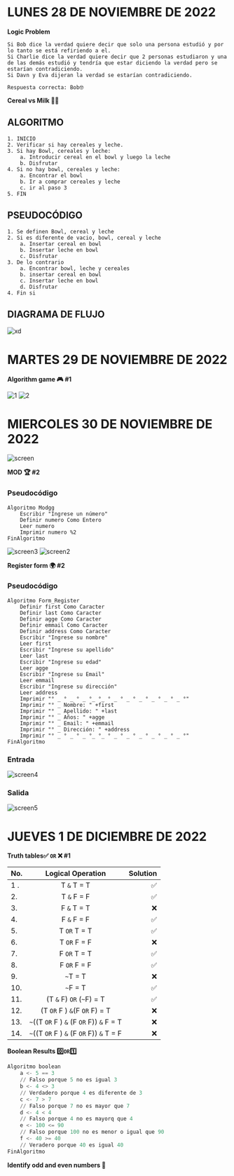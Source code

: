 # LUNES 28 DE NOVIEMBRE DE 2022
**Logic Problem**

```
Si Bob dice la verdad quiere decir que solo una persona estudió y por lo tanto se está refiriendo a el.
Si Charlie dice la verdad quiere decir que 2 personas estudiaron y una de las demás estudió y tendría que estar diciendo la verdad pero se estarían contradiciendo.
Si Davn y Eva dijeran la verdad se estarían contradiciendo.

Respuesta correcta: Bob🤓
```

**Cereal vs Milk 🐄🥣**
## ALGORITMO
```
1. INICIO
2. Verificar si hay cereales y leche.
3. Si hay Bowl, cereales y leche:
	a. Introducir cereal en el bowl y luego la leche
	b. Disfrutar
4. Si no hay bowl, cereales y leche:
	a. Encontrar el bowl
	b. Ir a comprar cereales y leche
	c. ir al paso 3 
5. FIN
```
## PSEUDOCÓDIGO
```
1. Se definen Bowl, cereal y leche
2. Si es diferente de vacio, bowl, cereal y leche
	a. Insertar cereal en bowl
	b. Insertar leche en bowl
	c. Disfrutar
3. De lo contrario 
	a. Encontrar bowl, leche y cereales
	b. insertar cereal en bowl
	c. Insertar leche en bowl
	d. Disfrutar
4. Fin si

```


## DIAGRAMA DE FLUJO
![xd](https://user-images.githubusercontent.com/78062925/204417143-1b2956cc-41c3-458a-891b-4047fabeebb4.png)

# MARTES 29 DE NOVIEMBRE DE 2022


**Algorithm game 🎮 #1**

![1](https://user-images.githubusercontent.com/78062925/204678372-9d939b29-aeb2-4325-8c4d-1c74f4f3b732.png)
![2](https://user-images.githubusercontent.com/78062925/204678385-47982c56-4b9c-4427-823b-a008a09f1072.png)

# MIERCOLES 30 DE NOVIEMBRE DE 2022
![screen](https://user-images.githubusercontent.com/78062925/205211372-d3d35444-4746-43b5-9334-b55a9cd09416.jpeg)

**MOD 🏆 #2** 

### Pseudocódigo
```
Algoritmo Modgg
	Escribir "Ingrese un número"
	Definir numero Como Entero
	Leer numero
	Imprimir numero %2
FinAlgoritmo
```

![screen3](https://user-images.githubusercontent.com/78062925/205212162-e97329cd-aff3-4688-a23a-dff0477e0c8e.png)
![screen2](https://user-images.githubusercontent.com/78062925/205212222-d4adf980-4ade-4e58-8ff5-a987fb7666cb.png)

**Register form 🌍 #2** 

### Pseudocódigo
```
Algoritmo Form_Register
	Definir first Como Caracter
	Definir last Como Caracter
	Definir agge Como Caracter
	Definir emmail Como Caracter
	Definir address Como Caracter
	Escribir "Ingrese su nombre"
	Leer first
	Escribir "Ingrese su apellido"
	Leer last
	Escribir "Ingrese su edad"
	Leer agge
	Escribir "Ingrese su Email"
	Leer emmail
	Escribir "Ingrese su dirección"
	Leer address
	Imprimir "° _ ° _ ° _ °_ °_ ° _ ° _ ° _ ° _ ° _ ° _ °"
	Imprimir "° _ Nombre: " +first
	Imprimir "° _ Apellido: " +last
	Imprimir "° _ Años: " +agge
	Imprimir "° _ Email: " +emmail
	Imprimir "° _ Dirección: " +address
	Imprimir "° _ ° _ ° _ °_ °_ ° _ ° _ ° _ ° _ ° _ ° _ °"
FinAlgoritmo
```

### Entrada
![screen4](https://user-images.githubusercontent.com/78062925/205213899-6ed52e50-3cd4-4860-b24a-85647a71d332.png)


### Salida
![screen5](https://user-images.githubusercontent.com/78062925/205213905-e36641e9-6e5f-4cdf-9bd9-f72a67d8d7dd.png)

# JUEVES 1 DE DICIEMBRE DE 2022

**Truth tables✅ `OR` ❌ #1**

| No.        | Logical Operation           | Solution  |
| ------------- |:-------------:| -----:|
| 1 .     | T `&` T = T | ✅ |
| 2.      |   T `&` F = F    |  ✅  |
| 3. |          F `&` T = T  | ❌ | 
| 4. |        F `&` F = F    | ✅ |
| 5. |          T `OR` T = T  |✅ |
| 6. |        T `OR`  F = F    |❌ |
| 7. |         F `OR`  T = T   |✅ |
| 8. |         F `OR`  F = F   | ✅|
| 9. |        `~`T = T  | ❌|
| 10. |        `~`F = T   |✅ |
| 11. |      (T `&` F) `OR`  (`~`F) = T     | ✅|
| 12. |         (T `OR`  F ) `&`(F `OR`  F) = T   | ❌|
| 13. |        `~`((T `OR`  F ) `&` (F `OR`  F)) `&` F = T   | ❌|
| 14. |       `~`((T `OR`  F ) `&` (F `OR`  F)) `&` T = F     | ❌|

**Boolean Results 0️⃣`OR`1️⃣**
```python
Algoritmo boolean
	a <- 5 == 3 
	// Falso porque 5 no es igual 3
	b <- 4 <> 3
	// Verdadero porque 4 es diferente de 3
	c <- 7 > 7
	// Falso porque 7 no es mayor que 7
	d <- 4 < 4
	// Falso porque 4 no es mayorq que 4
	e <- 100 <= 90
	// Falso porque 100 no es menor o igual que 90
	f <- 40 >= 40
	// Veradero porque 40 es igual 40
FinAlgoritmo
```


**Identify odd and even numbers 🔢**



